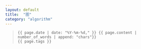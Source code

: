 ```yaml
---
layout: default
title:  "图"
category: "algorithm"
---
```

>     {{ page.date | date: "%Y-%m-%d," }} {{ page.content | number_of_words | append: "chars"}}
>     {{ page.tags }}


